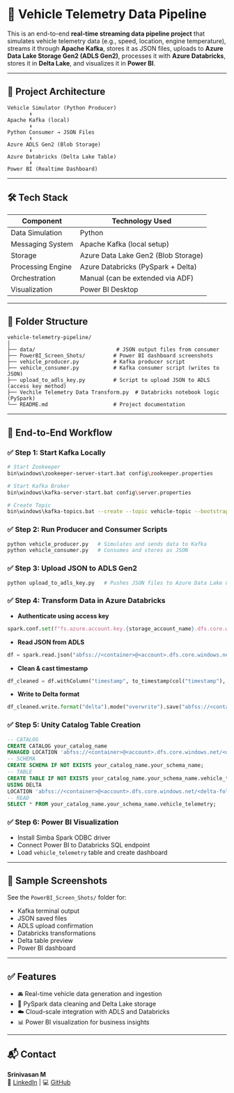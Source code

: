 
# 🚗 Vehicle Telemetry Data Pipeline

This is an end-to-end **real-time streaming data pipeline project** that simulates vehicle telemetry data (e.g., speed, location, engine temperature), streams it through **Apache Kafka**, stores it as JSON files, uploads to **Azure Data Lake Storage Gen2 (ADLS Gen2)**, processes it with **Azure Databricks**, stores it in **Delta Lake**, and visualizes it in **Power BI**.

---

## 📌 Project Architecture

```
Vehicle Simulator (Python Producer) 
       ⬇
Apache Kafka (local)
       ⬇
Python Consumer → JSON Files
       ⬇
Azure ADLS Gen2 (Blob Storage)
       ⬇
Azure Databricks (Delta Lake Table)
       ⬇
Power BI (Realtime Dashboard)
```

---

## 🛠️ Tech Stack

| Component           | Technology Used                     |
|---------------------|--------------------------------------|
| Data Simulation     | Python                              |
| Messaging System    | Apache Kafka (local setup)          |
| Storage             | Azure Data Lake Gen2 (Blob Storage) |
| Processing Engine   | Azure Databricks (PySpark + Delta)  |
| Orchestration       | Manual (can be extended via ADF)    |
| Visualization       | Power BI Desktop                    |

---

## 📁 Folder Structure

```
vehicle-telemetry-pipeline/
│
├── data/                          # JSON output files from consumer
├── PowerBI_Screen_Shots/         # Power BI dashboard screenshots
├── vehicle_producer.py           # Kafka producer script
├── vehicle_consumer.py           # Kafka consumer script (writes to JSON)
├── upload_to_adls_key.py         # Script to upload JSON to ADLS (access key method)
├── Vechile Telemetry Data Transform.py  # Databricks notebook logic (PySpark)
└── README.md                     # Project documentation
```

---

## 🔄 End-to-End Workflow

### ✅ Step 1: Start Kafka Locally
```bash
# Start Zookeeper
bin\windows\zookeeper-server-start.bat config\zookeeper.properties

# Start Kafka Broker
bin\windows\kafka-server-start.bat config\server.properties

# Create Topic
bin\windows\kafka-topics.bat --create --topic vehicle-topic --bootstrap-server localhost:9092 --partitions 1 --replication-factor 1
```

### ✅ Step 2: Run Producer and Consumer Scripts
```bash
python vehicle_producer.py   # Simulates and sends data to Kafka
python vehicle_consumer.py   # Consumes and stores as JSON
```

### ✅ Step 3: Upload JSON to ADLS Gen2
```bash
python upload_to_adls_key.py   # Pushes JSON files to Azure Data Lake using access key
```

### ✅ Step 4: Transform Data in Azure Databricks
- **Authenticate using access key**
```python
spark.conf.set(f"fs.azure.account.key.{storage_account_name}.dfs.core.windows.net", storage_account_key)
```
- **Read JSON from ADLS**
```python
df = spark.read.json("abfss://<container>@<account>.dfs.core.windows.net/vehicle_data_current.json")
```
- **Clean & cast timestamp**
```python
df_cleaned = df.withColumn("timestamp", to_timestamp(col("timestamp"), "yyyy-MM-dd HH:mm:ss"))
```
- **Write to Delta format**
```python
df_cleaned.write.format("delta").mode("overwrite").save("abfss://<container>@<account>.dfs.core.windows.net/<delta-folder-name>/")
```

### ✅ Step 5: Unity Catalog Table Creation
```sql
-- CATALOG
CREATE CATALOG your_catalog_name
MANAGED LOCATION 'abfss://<container>@<account>.dfs.core.windows.net/<delta-folder-name>/';
-- SCHEMA
CREATE SCHEMA IF NOT EXISTS your_catalog_name.your_schema_name;
-- TABLE
CREATE TABLE IF NOT EXISTS your_catalog_name.your_schema_name.vehicle_telemetry
USING DELTA
LOCATION 'abfss://<container>@<account>.dfs.core.windows.net/<delta-folder-name>/';
-- READ
SELECT * FROM your_catalog_name.your_schema_name.vehicle_telemetry;
```

### ✅ Step 6: Power BI Visualization
- Install Simba Spark ODBC driver
- Connect Power BI to Databricks SQL endpoint
- Load `vehicle_telemetry` table and create dashboard

---

## 📸 Sample Screenshots

See the `PowerBI_Screen_Shots/` folder for:
- Kafka terminal output
- JSON saved files
- ADLS upload confirmation
- Databricks transformations
- Delta table preview
- Power BI dashboard

---

## ✅ Features

- 🚘 Real-time vehicle data generation and ingestion
- 🧪 PySpark data cleaning and Delta Lake storage
- ☁️ Cloud-scale integration with ADLS and Databricks
- 📊 Power BI visualization for business insights

---

## 📬 Contact

**Srinivasan M**  
🔗 [LinkedIn](https://www.linkedin.com/in/srinimsathya/) | 💻 [GitHub](https://github.com/srinimsathya)
